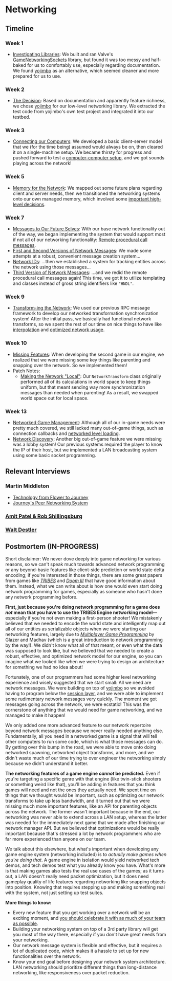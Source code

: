 # Networking

## Timeline

### Week 1
- [Investigating Libraries](../../blogs/week-1/#networking): We built and ran Valve's [GameNetworkingSockets](https://github.com/ValveSoftware/GameNetworkingSockets) library, but found it was too messy and half-baked for us to comfortably use, especially regarding documentation. We found [yojimbo](https://github.com/networkprotocol/yojimbo) as an alternative, which seemed cleaner and more prepared for us to use.

### Week 2
- [The Decision](../../blogs/week-2/#the-decision): Based on documentation and apparently feature richness, we chose  [yojimbo](https://github.com/networkprotocol/yojimbo) for our low-level networking library. We extracted the test code from yojimbo's own test project and integrated it into our testbed.

### Week 3
- [Connecting our Computers](../../blogs/week-3/#the-actual-coding-part): We developed a basic client-server model that we (for the time being) assumed would always be on, then cleared it on a single-machine setup. We became thirsty for progress and pushed forward to test a [computer-computer setup](../../blogs/week-3/#game-like-networking), and we got sounds playing across the network!

### Week 5
- [Memory for the Network](../../blogs/week-5/#an-overview-of-the-future): We mapped out some future plans regarding client and server needs, then we transitioned the networking systems onto our own managed memory, which involved some [important high-level decisions](../../blogs/week-5/#mo-players-mo-problems).

### Week 7
- [Messages to Our Future Selves](../../blogs/week-7/#the-way-messages-are-made): With our base network functionality out of the way, we began implementing the system that would support most if not all of our networking functionality: [Remote procedural call messages](../../blogs/week-7/#rpcs).
- [First and Second Versions of Network Messages](../../blogs/week-7/#first-pass-at-rpc-messages): We made some attempts at a robust, convenient message creation system...
- [Network IDs](../../blogs/week-7/#network-identities): ...then we established a system for tracking entities across the network using those messages...
- [Third Version of Network Messages](../../blogs/week-7/#and-a-third-pass-at-rpc-messages): ...and we redid the remote procedural call messages again! This time, we got it to utilize templating and classes instead of gross string identifiers like `"HNDL"`.

### Week 9
- [Transform-ing the Network](../../blogs/week-9/#network-transform): We used our previous RPC message framework to develop our networked transformation synchronization system! After the initial pass, we basically had functional network transforms, so we spent the rest of our time on nice things to have like [interpolation](../../blogs/week-9/#interpolation-or-doing-a-lot-with-a-little) and [optimized network usage](../../blogs/week-9/#fewer-messages-fewer-problems).

### Week 10
- [Missing Features](../../blogs/week-10/#second-game): When developing the second game in our engine, we realized that we were missing some key things like parenting and snapping over the network. So we implemented them!
- Patch Notes:
    - [Making the Network "Local"](../../blogs/week-10/#making-the-network-local): Our `NetworkTransform` class originally performed all of its calculations in world space to keep things uniform, but that meant sending way more synchronization messages than needed when parenting! As a result, we swapped world space out for local space.
  
### Week 13
- [Networked Game Management](../../blogs/week-13/#networked-game-management): Although all of our in-game needs were pretty much covered, we still lacked many out-of-game things, such as connection callbacks and [networked level loading](../../blogs/week-13/#network-load-level).
- [Network Discovery](../../blogs/week-13/#network-discovery): Another big out-of-game feature we were missing was a lobby system! Our previous systems required the player to know the IP of their host, but we implemented a LAN broadcasting system using some basic socket programming.

## Relevant Interviews

### Martin Middleton
- [Technology from Flower to Journey](../../interviews/MartinMiddleton-interview/#technology-from-flower-to-journey)
- [Journey's Peer Networking System](../../interviews/MartinMiddleton-interview/#journeys-peer-networking-system)
### [Amit Patel & Rob Shillingsburg](../../interviews/AmitRob-advice/)
### [Walt Destler](../../interviews/WaltDestler-advice/)

## Postmortem (IN-PROGRESS)
Short disclaimer: We never dove deeply into game networking for various reasons, so we can't speak much towards advanced network programming or any beyond-basic features like client-side prediction or world state delta encoding; if you're interested in those things, there are some great papers from games like _[TRIBES](https://www.gamedevs.org/uploads/tribes-networking-model.pdf)_ and _[Doom III](http://mrelusive.com/publications/papers/The-DOOM-III-Network-Architecture.pdf)_ that have good information about them. Instead, what we can write about is how one would even start doing network programming for games, especially as someone who hasn't done any network programming before.

**First, just because you're doing network programming for a game does _not_ mean that you have to use the TRIBES Engine networking model**—especially if you're not even making a first-person shooter! We mistakenly believed that we needed to encode the world state and intelligently map out all of our entities as serializable objects when we were starting our networking features, largely due to _[Multiplayer Game Programming](https://www.amazon.com/Multiplayer-Game-Programming-Architecting-Networked/dp/0134034309)_ by Glazer and Madhav (which is a great introduction to network programming by the way!). We didn't know what all of that meant, or even what the data was supposed to look like, but we believed that we needed to create a robust, effective, and optimized network model for our engine, so you can imagine what we looked like when we were trying to design an architecture for something we had no idea about!

Fortunately, one of our programmers had some higher level networking experience and wisely suggested that we start small: All we need are network messages. We were building on top of [yojimbo](https://github.com/networkprotocol/yojimbo) so we avoided having to program below the [session layer](https://www.google.com/url?sa=i&source=images&cd=&cad=rja&uact=8&ved=2ahUKEwjsqbHVlY7fAhUpm-AKHYAoAmAQjRx6BAgBEAU&url=https%3A%2F%2Fwww.webopedia.com%2Fquick_ref%2FOSI_Layers.asp&psig=AOvVaw0PbqIRCa1wZCbipGfQJr9M&ust=1544287569911397), and we were able to implement some rudimentary network messages very quickly. The moment we got messages going across the network, we were ecstatic! This was the cornerstone of anything that we would need for game networking, and we managed to make it happen!

We only added one more advanced feature to our network repertoire beyond network messages because we never really needed anything else. Fundamentally, all you need in a networked game is a signal that will tell other computers to run some code, which is what those messages can do. By getting over this bump in the road, we were able to move onto doing networked spawning, networked object transforms, and more, and we didn't waste much of our time trying to over engineer the networking simply because we didn't understand it better.

**The networking features of a game engine _cannot_ be predicted.** Even if you're targeting a specific genre with that engine (like twin-stick shooters or something weird like that), you'll be adding in features that you think games will need and not the ones they actually need. We spent time on things that we thought would be important, such as optimizing our network transforms to take up less bandwidth, and it turned out that we were missing much more important features, like an API for parenting objects across the network. The former wasn't important because in the end, our networking was never able to extend across a LAN setup, whereas the latter was needed for the immediately next game that we made after finishing our network manager API. But we believed that optimizations would be really important because that's stressed a lot by network programmers who are far more experienced than anyone on our team.

We talk about this elsewhere, but what's important when developing any game engine system (networking included) is to _actually make games when you're doing that_. A game engine in isolation would yield networked tech demos, and tech demos test what you already know you have. What's more is that making games also tests the real use cases of the games; as it turns out, a LAN doesn't really need packet optimization, but it does need gameplay quality of life features regarding networking like snapping objects into position. Knowing that requires stepping up and making something real with the system, not just setting up test suites.

**More things to know:**

*   Every new feature that you get working over a network will be an exciting moment, and [you should celebrate it with as much of your team as possible](https://www.youtube.com/watch?v=LT3XdIKP_08).
*   Building your networking system on top of a 3rd party library will get you most of the way there, especially if you don't have great needs from your networking.
*   Our network message system is flexible and effective, but it requires a _lot_ of duplicated code, which makes it a hassle to set up for new functionalities over the network.
*   Know your end goal before designing your network system architecture. LAN networking should prioritize different things than long-distance networking, like responsiveness over packet reduction.